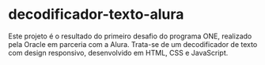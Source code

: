 # decodificador-texto-alura
Este projeto é o resultado do primeiro desafio do programa ONE, realizado pela Oracle em parceria com a Alura. Trata-se de um decodificador de texto com design responsivo, desenvolvido em HTML, CSS e JavaScript.

